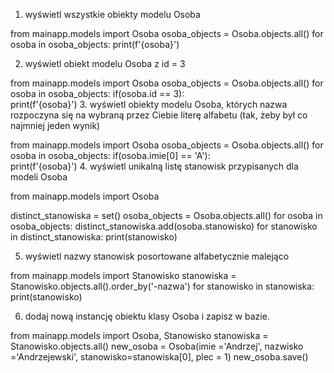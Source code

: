 1. wyświetl wszystkie obiekty modelu Osoba

from mainapp.models import Osoba
osoba_objects = Osoba.objects.all()
for osoba in osoba_objects:
    print(f'{osoba}')

2. wyświetl obiekt modelu Osoba z id = 3

from mainapp.models import Osoba
osoba_objects = Osoba.objects.all()
for osoba in osoba_objects:
    if(osoba.id == 3):  
        print(f'{osoba}')
3. wyświetl obiekty modelu Osoba, których nazwa rozpoczyna się na wybraną przez Ciebie literę alfabetu (tak, żeby był co najmniej jeden wynik)

from mainapp.models import Osoba
osoba_objects = Osoba.objects.all()
for osoba in osoba_objects:
    if(osoba.imie[0] == 'A'):  
        print(f'{osoba}')
4. wyświetl unikalną listę stanowisk przypisanych dla modeli Osoba

from mainapp.models import Osoba

distinct_stanowiska = set()
osoba_objects = Osoba.objects.all()
for osoba in osoba_objects:
    distinct_stanowiska.add(osoba.stanowisko)
for stanowisko in distinct_stanowiska:
    print(stanowisko)


5. wyświetl nazwy stanowisk posortowane alfabetycznie malejąco

from mainapp.models import Stanowisko
stanowiska = Stanowisko.objects.all().order_by('-nazwa')
for stanowisko in stanowiska:
    print(stanowisko)

6. dodaj nową instancję obiektu klasy Osoba i zapisz w bazie.

from mainapp.models import Osoba, Stanowisko
stanowiska = Stanowisko.objects.all()
new_osoba = Osoba(imie ='Andrzej', nazwisko ='Andrzejewski', stanowisko=stanowiska[0], plec = 1)
new_osoba.save()







    
